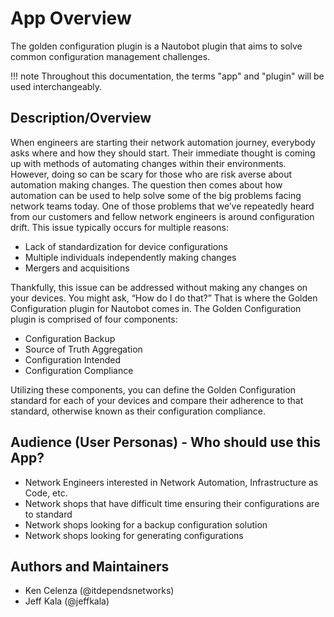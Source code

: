 # App Overview

The golden configuration plugin is a Nautobot plugin that aims to solve common configuration management challenges.

!!! note
    Throughout this documentation, the terms "app" and "plugin" will be used interchangeably.

## Description/Overview

When engineers are starting their network automation journey, everybody asks where and how they should start. Their immediate thought is coming up with methods of automating changes within their environments. However, doing so can be scary for those who are risk averse about automation making changes. The question then comes about how automation can be used to help solve some of the big problems facing network teams today. One of those problems that we’ve repeatedly heard from our customers and fellow network engineers is around configuration drift. This issue typically occurs for multiple reasons:

- Lack of standardization for device configurations
- Multiple individuals independently making changes
- Mergers and acquisitions

Thankfully, this issue can be addressed without making any changes on your devices. You might ask, “How do I do that?” That is where the Golden Configuration plugin for Nautobot comes in. The Golden Configuration plugin is comprised of four components:

- Configuration Backup
- Source of Truth Aggregation
- Configuration Intended
- Configuration Compliance

Utilizing these components, you can define the Golden Configuration standard for each of your devices and compare their adherence to that standard, otherwise known as their configuration compliance.

## Audience (User Personas) - Who should use this App?

- Network Engineers interested in Network Automation, Infrastructure as Code, etc.
- Network shops that have difficult time ensuring their configurations are to standard
- Network shops looking for a backup configuration solution
- Network shops looking for generating configurations

## Authors and Maintainers

- Ken Celenza (@itdependsnetworks)
- Jeff Kala (@jeffkala)
